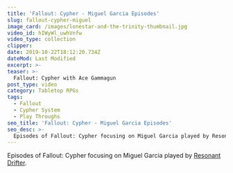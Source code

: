 ```yaml
---
title: 'Fallout: Cypher - Miguel Garcia Episodes'
slug: fallout-cypher-miguel
image_card: /images/lonestar-and-the-trinity-thumbnail.jpg
video_id: hIWyWl_uwhVnfw
video_type: collection
clipper:
date: 2019-10-22T18:12:20.734Z
dateMod: Last Modified
excerpt: >-
teaser: >-
  Fallout: Cypher with Ace Gammagun
post_type: video
category: Tabletop RPGs
tags:
  - Fallout
  - Cypher System
  - Play Throughs
seo_title: 'Fallout: Cypher - Miguel Garcia Episodes'
seo_desc: >-
  Episodes of Fallout: Cypher focusing on Miguel Garcia played by Resonant Drifter. Fallout: Cypher is an on-going tabletop roleplay campaign set in the Fallout universe for the Cypher System.
---
```

Episodes of Fallout: Cypher focusing on Miguel Garcia played by [Resonant Drifter](https://twitch.tv/resonantdrifter).
